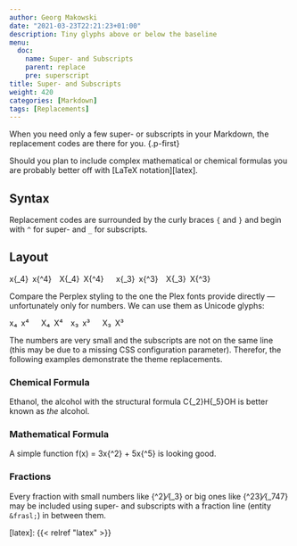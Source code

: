 ```yaml
---
author: Georg Makowski
date: "2021-03-23T22:21:23+01:00"
description: Tiny glyphs above or below the baseline
menu:
  doc:
    name: Super- and Subscripts
    parent: replace
    pre: superscript
title: Super- and Subscripts
weight: 420
categories: [Markdown]
tags: [Replacements]
---
```


When you need only a few super- or subscripts in your Markdown, the replacement codes are there for you.
{.p-first} <!--more-->

Should you plan to include complex mathematical or chemical formulas you are probably better off with [LaTeX notation][latex].

## Syntax

Replacement codes are surrounded by the curly braces `{` and `}` and begin with `^` for super- and `_` for subscripts.

## Layout

x{_4} x{^4} X{_4} X{^4}   x{_3} x{^3} X{_3} X{^3}

Compare the Perplex styling to the one the Plex fonts provide directly — unfortunately only for numbers. We can use them as Unicode glyphs:

x₄ x⁴   X₄ X⁴ x₃ x³   X₃ X³

The numbers are very small and the subscripts are not on the same line (this may be due to a missing CSS configuration parameter). Therefor, the following examples demonstrate the theme replacements.

### Chemical Formula

Ethanol, the alcohol with the structural formula C{_2}H{_5}OH is better known as _the_ alcohol.

### Mathematical Formula

A simple function f(x) = 3x{^2} + 5x{^5} is looking good.

### Fractions

Every fraction with small numbers like {^2}⁄{_3} or big ones like {^23}⁄{_747} may be included using super- and subscripts with a fraction line (entity `&frasl;`) in between them.

[latex]: {{< relref "latex" >}}

